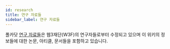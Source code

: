 ```yaml
---
id: research
title: 연구 자료들
sidebar_label: 연구 자료들
---
```


폴카닷 [연구 자료들](https://research.polkadot.network)은 웹3재단(W3F)의 연구자들로부터 수정되고 있으며 이 위키의 정보들에 대한 논문, 아티클, 문서들을 포함하고 있습니다.
